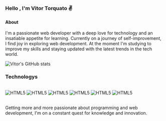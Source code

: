 ### Hello , I'm Vitor Torquato ✌️

#### About
 I'm a passionate web developer with a deep love for technology and an insatiable appetite for learning. Currently on a journey of self-improvement, I find joy in exploring web development. At the moment I'm studying to improve my skills and staying updated with the latest trends in the tech world.




![Vitor's GitHub stats](https://github-readme-stats.vercel.app/api?username=VitorTorquato&show_icons=true&theme=radical)


### Technologys

<div style="display : inline_block"></br>
    <img alingn="center" alt="HTML5" src="https://img.shields.io/badge/HTML5-E34F26?style=for-the-badge&logo=html5&logoColor=white">
    <img alingn="center" alt="HTML5" src="https://img.shields.io/badge/CSS3-1572B6?style=for-the-badge&logo=css3&logoColor=white">
    <img alingn="center" alt="HTML5" src="https://img.shields.io/badge/JavaScript-323330?style=for-the-badge&logo=javascript&logoColor=F7DF1E">
    <img alingn="center" alt="HTML5" src="https://img.shields.io/badge/Node.js-43853D?style=for-the-badge&logo=node.js&logoColor=white">
    <img alingn="center" alt="HTML5" src="https://img.shields.io/badge/React-20232A?style=for-the-badge&logo=react&logoColor=61DAFB">
    <img alingn="center" alt="HTML5" src="https://img.shields.io/badge/GIT-E44C30?style=for-the-badge&logo=git&logoColor=white">

</div></br>


Getting more and more passionate about programming and web development, I'm on a constant quest for knowledge and innovation.
